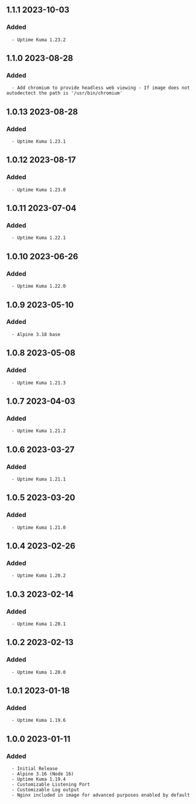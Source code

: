 ## 1.1.1 2023-10-03 <dave at tiredofit dot ca>

   ### Added
      - Uptime Kuma 1.23.2


## 1.1.0 2023-08-28 <dave at tiredofit dot ca>

   ### Added
      - Add chromium to provide headless web viewing - If image does not autodectect the path is '/usr/bin/chromium'


## 1.0.13 2023-08-28 <dave at tiredofit dot ca>

   ### Added
      - Uptime Kuma 1.23.1


## 1.0.12 2023-08-17 <dave at tiredofit dot ca>

   ### Added
      - Uptime Kuma 1.23.0


## 1.0.11 2023-07-04 <dave at tiredofit dot ca>

   ### Added
      - Uptime Kuma 1.22.1


## 1.0.10 2023-06-26 <dave at tiredofit dot ca>

   ### Added
      - Uptime Kuma 1.22.0


## 1.0.9 2023-05-10 <dave at tiredofit dot ca>

   ### Added
      - Alpine 3.18 base


## 1.0.8 2023-05-08 <dave at tiredofit dot ca>

   ### Added
      - Uptime Kuma 1.21.3


## 1.0.7 2023-04-03 <dave at tiredofit dot ca>

   ### Added
      - Uptime Kuma 1.21.2


## 1.0.6 2023-03-27 <dave at tiredofit dot ca>

   ### Added
      - Uptime Kuma 1.21.1


## 1.0.5 2023-03-20 <dave at tiredofit dot ca>

   ### Added
      - Uptime Kuma 1.21.0


## 1.0.4 2023-02-26 <dave at tiredofit dot ca>

   ### Added
      - Uptime Kuma 1.20.2


## 1.0.3 2023-02-14 <dave at tiredofit dot ca>

   ### Added
      - Uptime Kuma 1.20.1


## 1.0.2 2023-02-13 <dave at tiredofit dot ca>

   ### Added
      - Uptime Kuma 1.20.0


## 1.0.1 2023-01-18 <dave at tiredofit dot ca>

   ### Added
      - Uptime Kuma 1.19.6


## 1.0.0 2023-01-11 <dave at tiredofit dot ca>

   ### Added
      - Initial Release
      - Alpine 3.16 (Node 16)
      - Uptime Kuma 1.19.4
      - Customizable Listening Port
      - Customizable Log output
      - Nginx included in image for advanced purposes enabled by default


